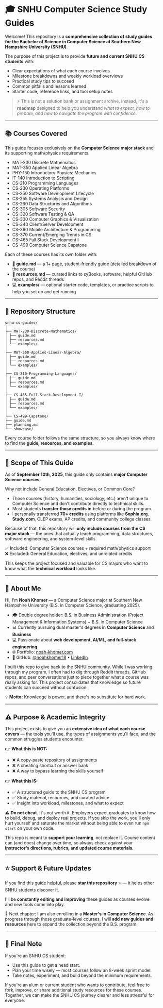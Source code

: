 # 🎓 SNHU Computer Science Study Guides

Welcome! This repository is a **comprehensive collection of study guides for the Bachelor of Science in Computer Science at Southern New Hampshire University (SNHU)**.  

The purpose of this project is to provide **future and current SNHU CS students** with:
- Clear expectations of what each course involves
- Milestone breakdowns and weekly workload overviews
- Practical study tips to succeed
- Common pitfalls and lessons learned
- Starter code, reference links, and tool setup notes

> ⚡️ This is not a solution bank or assignment archive. Instead, it's a **roadmap** designed to help you understand *what to expect, how to prepare, and how to navigate the program with confidence*.

---

## 📚 Courses Covered

This guide focuses exclusively on the **Computer Science major stack** and its supporting math/physics requirements.  

- MAT-230 Discrete Mathematics  
- MAT-350 Applied Linear Algebra  
- PHY-150 Introductory Physics: Mechanics  
- IT-140 Introduction to Scripting  
- CS-210 Programming Languages  
- CS-230 Operating Platforms  
- CS-250 Software Development Lifecycle  
- CS-255 Systems Analysis and Design  
- CS-260 Data Structures and Algorithms  
- CS-305 Software Security  
- CS-320 Software Testing & QA  
- CS-330 Computer Graphics & Visualization  
- CS-340 Client/Server Development  
- CS-360 Mobile Architecture & Programming  
- CS-370 Current/Emerging Trends in CS  
- CS-465 Full Stack Development I  
- CS-499 Computer Science Capstone  

Each of these courses has its own folder with:
- 📝 **guide.md** — a 1+ page, student-friendly guide (detailed breakdown of the course)  
- 🔗 **resources.md** — curated links to zyBooks, software, helpful GitHub repos, and Reddit threads  
- 💻 **examples/** — optional starter code, templates, or practice scripts to help you set up and get running  

---

## 📂 Repository Structure

```
snhu-cs-guides/
│
├── MAT-230-Discrete-Mathematics/
│ ├── guide.md
│ ├── resources.md
│ └── examples/
│
├── MAT-350-Applied-Linear-Algebra/
│ ├── guide.md
│ ├── resources.md
│ └── examples/
│
├── CS-210-Programming-Languages/
│ ├── guide.md
│ ├── resources.md
│ └── examples/
│
├── CS-465-Full-Stack-Development-I/
│ ├── guide.md
│ ├── resources.md
│ └── examples/
│
└── CS-499-Capstone/
├── guide.md
├── planning.md
└── showcase/
```

Every course folder follows the same structure, so you always know where to find the **guide, resources, and examples**.

---

## 📌 Scope of This Guide

As of **September 10th, 2025**, this guide only contains **major Computer Science courses**.  

Why not include General Education, Electives, or Common Core?  
- Those courses (history, humanities, sociology, etc.) aren't unique to Computer Science and don't contribute directly to technical skills.  
- Most students **transfer those credits in** before or during the program.  
- I personally transferred **70+ credits** using platforms like **Sophia.org**, **Study.com**, CLEP exams, AP credits, and community college classes.  

Because of that, this repository will **only include courses from the CS major stack** — the ones that actually teach programming, data structures, software engineering, and system-level skills.  

✅ Included: Computer Science courses + required math/physics support  
❌ Excluded: General Education, electives, and unrelated credits  

This keeps the project focused and valuable for CS majors who want to know what the **technical workload** looks like.

---

## 👋 About Me

Hi, I'm **Noah Khomer** — a Computer Science major at Southern New Hampshire University (B.S. in Computer Science, graduating 2025).  

- 🎓 Double degree holder: B.S. in Business Administration (Project Management & Information Systems) + B.S. in Computer Science  
- 📊 Currently pursuing dual master's degrees in **Computer Science** and **Business**  
- 💻 Passionate about **web development, AI/ML, and full-stack engineering**  
- 🌐 Portfolio: [noah-khomer.com](https://noah-khomer.com)  
- 🔗 GitHub: [@noahkhomer18](https://github.com/noahkhomer18) • [LinkedIn](https://linkedin.com/in/noahkhomer18/)  

I built this repo to give back to the SNHU community. While I was working through my program, I often had to dig through Reddit threads, GitHub repos, and peer conversations just to piece together what a course was really asking for. This project consolidates that knowledge so future students can succeed without confusion.  

💡 **Motto:** Knowledge is power, and there's no substitute for hard work.

---

## ⚠️ Purpose & Academic Integrity

This project exists to give you an **extensive idea of what each course covers** — the tools you'll use, the types of assignments you'll face, and the common struggles students encounter.  

👉 **What this is NOT:**
- ❌ A copy-paste repository of assignments  
- ❌ A cheating shortcut or answer bank  
- ❌ A way to bypass learning the skills yourself  

👉 **What this IS:**
- ✅ A structured guide to the SNHU CS program  
- ✅ Study material, resources, and curated advice  
- ✅ Insight into workload, milestones, and what to expect  

⚠️ **Do not cheat.** It's not worth it. Employers expect graduates to know how to build, debug, and deploy real projects. If you skip the work, you'll only hurt yourself and saturate the market without being able to even run `npm start` on your own code.  

This repo is meant to **support your learning**, not replace it. Course content can (and does) change over time, so always check against your **instructor's directions, rubrics, and updated course materials**.

---

## ⭐ Support & Future Updates

If you find this guide helpful, please **star this repository** ⭐ — it helps other SNHU students discover it.  

I'll be **constantly editing and improving** these guides as courses evolve and new tools come into play.  

🚀 Next chapter: I am also enrolling in a **Master's in Computer Science**. As I progress through those graduate-level courses, I will **add new guides and resources** here to expand the collection beyond the B.S. program.  

---

## 🌟 Final Note

If you're an SNHU CS student:  
- Use this guide to get a head start.  
- Plan your time wisely — most courses follow an 8-week sprint model.  
- Take notes, experiment, and build beyond the minimum requirements.  

If you're an alum or current student who wants to contribute, feel free to fork, improve, or share additional study resources for these courses.  
Together, we can make the SNHU CS journey clearer and less stressful for everyone.